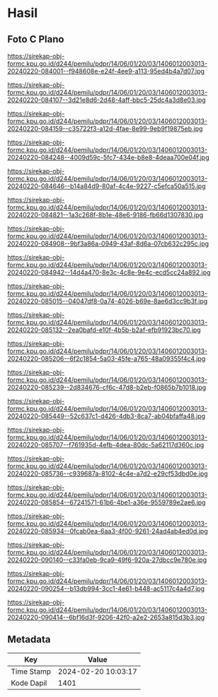 # Hasil

## Foto C Plano

https://sirekap-obj-formc.kpu.go.id/d244/pemilu/pdpr/14/06/01/20/03/1406012003013-20240220-084001--f948608e-e24f-4ee9-a113-95ed4b4a7d07.jpg

https://sirekap-obj-formc.kpu.go.id/d244/pemilu/pdpr/14/06/01/20/03/1406012003013-20240220-084107--3d21e8d6-2d48-4aff-bbc5-25dc4a3d8e03.jpg

https://sirekap-obj-formc.kpu.go.id/d244/pemilu/pdpr/14/06/01/20/03/1406012003013-20240220-084159--c35722f3-a12d-4fae-8e99-9eb9f19875eb.jpg

https://sirekap-obj-formc.kpu.go.id/d244/pemilu/pdpr/14/06/01/20/03/1406012003013-20240220-084248--4009d59c-5fc7-434e-b8e8-4deaa700e04f.jpg

https://sirekap-obj-formc.kpu.go.id/d244/pemilu/pdpr/14/06/01/20/03/1406012003013-20240220-084646--b14a84d9-80af-4c4e-9227-c5efca50a515.jpg

https://sirekap-obj-formc.kpu.go.id/d244/pemilu/pdpr/14/06/01/20/03/1406012003013-20240220-084821--1a3c268f-8b1e-48e6-9186-fb66d1307830.jpg

https://sirekap-obj-formc.kpu.go.id/d244/pemilu/pdpr/14/06/01/20/03/1406012003013-20240220-084908--9bf3a86a-0949-43af-8d6a-07cb632c295c.jpg

https://sirekap-obj-formc.kpu.go.id/d244/pemilu/pdpr/14/06/01/20/03/1406012003013-20240220-084942--14d4a470-8e3c-4c8e-9e4c-ecd5cc24a892.jpg

https://sirekap-obj-formc.kpu.go.id/d244/pemilu/pdpr/14/06/01/20/03/1406012003013-20240220-085015--04047df8-0a74-4026-b69e-8ae6d3cc9b3f.jpg

https://sirekap-obj-formc.kpu.go.id/d244/pemilu/pdpr/14/06/01/20/03/1406012003013-20240220-085132--2ea0bafd-e10f-4b5b-b2af-efb91923bc70.jpg

https://sirekap-obj-formc.kpu.go.id/d244/pemilu/pdpr/14/06/01/20/03/1406012003013-20240220-085206--6f2c1854-5a03-45fe-a765-48a09355f4c4.jpg

https://sirekap-obj-formc.kpu.go.id/d244/pemilu/pdpr/14/06/01/20/03/1406012003013-20240220-085239--2d834676-cf6c-47d8-b2eb-f0865b7b1018.jpg

https://sirekap-obj-formc.kpu.go.id/d244/pemilu/pdpr/14/06/01/20/03/1406012003013-20240220-085449--52c637c1-d426-4db3-8ca7-ab04bfaffa48.jpg

https://sirekap-obj-formc.kpu.go.id/d244/pemilu/pdpr/14/06/01/20/03/1406012003013-20240220-085707--f761935d-4efb-4dea-80dc-5a62117d360c.jpg

https://sirekap-obj-formc.kpu.go.id/d244/pemilu/pdpr/14/06/01/20/03/1406012003013-20240220-085736--c939687a-8102-4c4e-a7d2-e29cf53dbd0e.jpg

https://sirekap-obj-formc.kpu.go.id/d244/pemilu/pdpr/14/06/01/20/03/1406012003013-20240220-085854--67241571-61b6-4be1-a36e-9559789e2ae6.jpg

https://sirekap-obj-formc.kpu.go.id/d244/pemilu/pdpr/14/06/01/20/03/1406012003013-20240220-085934--0fcab0ea-6aa3-4f00-9261-24ad4ab4ed0d.jpg

https://sirekap-obj-formc.kpu.go.id/d244/pemilu/pdpr/14/06/01/20/03/1406012003013-20240220-090140--c33fa0eb-9ca9-49f6-920a-27dbcc9e780e.jpg

https://sirekap-obj-formc.kpu.go.id/d244/pemilu/pdpr/14/06/01/20/03/1406012003013-20240220-090254--b13db994-3cc1-4e61-b448-ac5117c4a4d7.jpg

https://sirekap-obj-formc.kpu.go.id/d244/pemilu/pdpr/14/06/01/20/03/1406012003013-20240220-090414--6bf16d3f-9206-42f0-a2e2-2653a815d3b3.jpg


## Metadata

| Key        | Value               |
| ---------- | ------------------- |
| Time Stamp | 2024-02-20 10:03:17 |
| Kode Dapil | 1401                |



